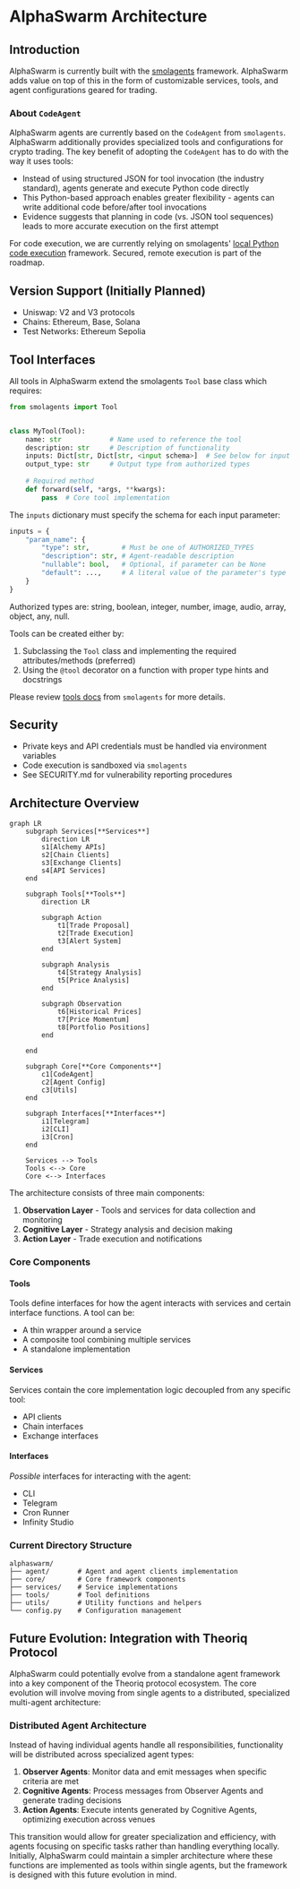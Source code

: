 # AlphaSwarm Architecture

## Introduction

AlphaSwarm is currently built with the [smolagents](https://github.com/huggingface/smolagents) framework. AlphaSwarm adds value on top of this in the form of customizable services, tools, and agent configurations geared for trading.

### About `CodeAgent`

AlphaSwarm agents are currently based on the `CodeAgent` from `smolagents`. AlphaSwarm additionally provides specialized tools and configurations for crypto trading. The key benefit of adopting the `CodeAgent` has to do with the way it uses tools:

- Instead of using structured JSON for tool invocation (the industry standard), agents generate and execute Python code directly
- This Python-based approach enables greater flexibility - agents can write additional code before/after tool invocations
- Evidence suggests that planning in code (vs. JSON tool sequences) leads to more accurate execution on the first attempt

For code execution, we are currently relying on smolagents' [local Python code execution](https://huggingface.co/docs/smolagents/v1.6.0/en/tutorials/secure_code_execution#local-python-interpreter) framework. Secured, remote execution is part of the roadmap.

## Version Support (Initially Planned)

- Uniswap: V2 and V3 protocols
- Chains: Ethereum, Base, Solana
- Test Networks: Ethereum Sepolia

## Tool Interfaces

All tools in AlphaSwarm extend the smolagents `Tool` base class which requires:

```python
from smolagents import Tool


class MyTool(Tool):
    name: str            # Name used to reference the tool
    description: str     # Description of functionality
    inputs: Dict[str, Dict[str, <input schema>]  # See below for input schema
    output_type: str     # Output type from authorized types
    
    # Required method
    def forward(self, *args, **kwargs):
        pass  # Core tool implementation
```

The `inputs` dictionary must specify the schema for each input parameter:
```python
inputs = {
    "param_name": {
        "type": str,        # Must be one of AUTHORIZED_TYPES
        "description": str, # Agent-readable description
        "nullable": bool,   # Optional, if parameter can be None
        "default": ...,     # A literal value of the parameter's type
    }
}
```

Authorized types are: string, boolean, integer, number, image, audio, array, object, any, null.

Tools can be created either by:
1. Subclassing the `Tool` class and implementing the required attributes/methods (preferred)
2. Using the `@tool` decorator on a function with proper type hints and docstrings

Please review [tools docs](https://huggingface.co/docs/smolagents/tutorials/tools) from `smolagents` for more details.

## Security

- Private keys and API credentials must be handled via environment variables
- Code execution is sandboxed via `smolagents`
- See SECURITY.md for vulnerability reporting procedures

## Architecture Overview

```mermaid
graph LR
    subgraph Services[**Services**]
        direction LR
        s1[Alchemy APIs]
        s2[Chain Clients]
        s3[Exchange Clients]
        s4[API Services]
    end

    subgraph Tools[**Tools**]
        direction LR

        subgraph Action
            t1[Trade Proposal]
            t2[Trade Execution]
            t3[Alert System]
        end 
        
        subgraph Analysis
            t4[Strategy Analysis]
            t5[Price Analysis]
        end

        subgraph Observation
            t6[Historical Prices]
            t7[Price Momentum]
            t8[Portfolio Positions]
        end
        
    end

    subgraph Core[**Core Components**]
        c1[CodeAgent]
        c2[Agent Config]
        c3[Utils]
    end

    subgraph Interfaces[**Interfaces**]
        i1[Telegram]
        i2[CLI]
        i3[Cron]
    end

    Services --> Tools
    Tools <--> Core
    Core <--> Interfaces
```

The architecture consists of three main components:

1. **Observation Layer** - Tools and services for data collection and monitoring
2. **Cognitive Layer** - Strategy analysis and decision making
3. **Action Layer** - Trade execution and notifications

### Core Components

#### Tools
Tools define interfaces for how the agent interacts with services and certain interface functions. A tool can be:
- A thin wrapper around a service
- A composite tool combining multiple services
- A standalone implementation

#### Services
Services contain the core implementation logic decoupled from any specific tool:
- API clients
- Chain interfaces
- Exchange interfaces

#### Interfaces
*Possible* interfaces for interacting with the agent:
- CLI
- Telegram
- Cron Runner
- Infinity Studio

### Current Directory Structure

```
alphaswarm/
├── agent/       # Agent and agent clients implementation
├── core/        # Core framework components
├── services/    # Service implementations
├── tools/       # Tool definitions
├── utils/       # Utility functions and helpers
└── config.py    # Configuration management
```

## Future Evolution: Integration with Theoriq Protocol

AlphaSwarm could potentially evolve from a standalone agent framework into a key component of the Theoriq protocol ecosystem. The core evolution will involve moving from single agents to a distributed, specialized multi-agent architecture:

### Distributed Agent Architecture

Instead of having individual agents handle all responsibilities, functionality will be distributed across specialized agent types:

1. **Observer Agents**: Monitor data and emit messages when specific criteria are met
2. **Cognitive Agents**: Process messages from Observer Agents and generate trading decisions
3. **Action Agents**: Execute intents generated by Cognitive Agents, optimizing execution across venues

This transition would allow for greater specialization and efficiency, with agents focusing on specific tasks rather than handling everything locally. Initially, AlphaSwarm could maintain a simpler architecture where these functions are implemented as tools within single agents, but the framework is designed with this future evolution in mind.